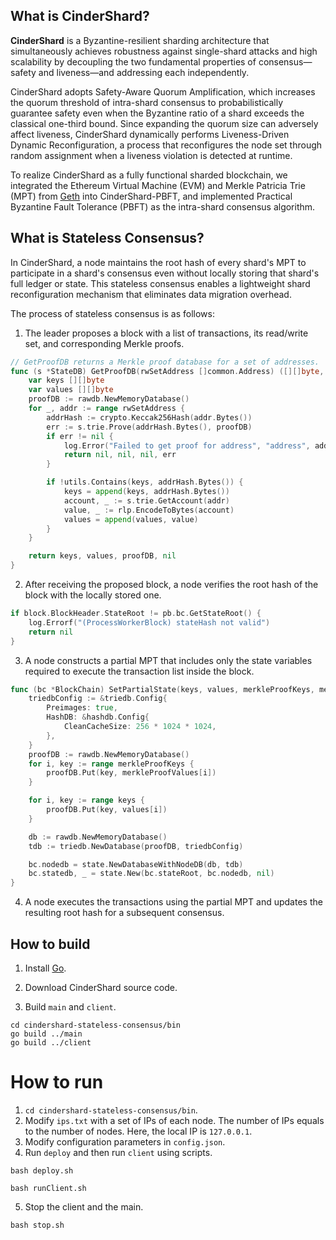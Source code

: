 ## What is CinderShard?

**CinderShard** is a Byzantine-resilient sharding architecture that simultaneously achieves robustness against single-shard attacks and high scalability by decoupling the two fundamental properties of consensus—safety and liveness—and addressing each independently.

CinderShard adopts Safety-Aware Quorum Amplification, which increases the quorum threshold of intra-shard consensus to probabilistically guarantee safety even when the Byzantine ratio of a shard exceeds the classical one-third bound. Since expanding the quorum size can adversely affect liveness, CinderShard dynamically performs Liveness-Driven Dynamic Reconfiguration, a process that reconfigures the node set through random assignment when a liveness violation is detected at runtime.

To realize CinderShard as a fully functional sharded blockchain, we integrated the Ethereum Virtual Machine (EVM) and Merkle Patricia Trie (MPT) from [Geth](https://github.com/ethereum/go-ethereum) into CinderShard-PBFT, and implemented Practical Byzantine Fault Tolerance (PBFT) as the intra-shard consensus algorithm.

## What is Stateless Consensus?
In CinderShard, a node maintains the root hash of every shard's MPT to participate in a shard's consensus even without locally storing that shard's full ledger or state. This stateless consensus enables a lightweight shard reconfiguration mechanism that eliminates data migration overhead.

The process of stateless consensus is as follows:

1. The leader proposes a block with a list of transactions, its read/write set, and corresponding Merkle proofs.
```go
// GetProofDB returns a Merkle proof database for a set of addresses.
func (s *StateDB) GetProofDB(rwSetAddress []common.Address) ([][]byte, [][]byte, ethdb.KeyValueReader, error) {
	var keys [][]byte
	var values [][]byte
	proofDB := rawdb.NewMemoryDatabase()
	for _, addr := range rwSetAddress {
		addrHash := crypto.Keccak256Hash(addr.Bytes())
		err := s.trie.Prove(addrHash.Bytes(), proofDB)
		if err != nil {
			log.Error("Failed to get proof for address", "address", addr, "error", err)
			return nil, nil, nil, err
		}

		if !utils.Contains(keys, addrHash.Bytes()) {
			keys = append(keys, addrHash.Bytes())
			account, _ := s.trie.GetAccount(addr)
			value, _ := rlp.EncodeToBytes(account)
			values = append(values, value)
		}
	}

	return keys, values, proofDB, nil
}
```
2. After receiving the proposed block, a node verifies the root hash of the block with the locally stored one.
```go
if block.BlockHeader.StateRoot != pb.bc.GetStateRoot() {
    log.Errorf("(ProcessWorkerBlock) stateHash not valid")
    return nil
}
```
3. A node constructs a partial MPT that includes only the state variables required to execute the transaction list inside the block.
```go
func (bc *BlockChain) SetPartialState(keys, values, merkleProofKeys, merkleProofValues [][]byte) bool {
	triedbConfig := &triedb.Config{
		Preimages: true,
		HashDB: &hashdb.Config{
			CleanCacheSize: 256 * 1024 * 1024,
		},
	}
	proofDB := rawdb.NewMemoryDatabase()
	for i, key := range merkleProofKeys {
		proofDB.Put(key, merkleProofValues[i])
	}

	for i, key := range keys {
		proofDB.Put(key, values[i])
	}

	db := rawdb.NewMemoryDatabase()
	tdb := triedb.NewDatabase(proofDB, triedbConfig)

	bc.nodedb = state.NewDatabaseWithNodeDB(db, tdb)
	bc.statedb, _ = state.New(bc.stateRoot, bc.nodedb, nil)
}
```
4. A node executes the transactions using the partial MPT and updates the resulting root hash for a subsequent consensus.

## How to build

1. Install [Go](https://golang.org/dl/).

2. Download CinderShard source code.

3. Build `main` and `client`.
```
cd cindershard-stateless-consensus/bin
go build ../main
go build ../client
```

# How to run

1. ```cd cindershard-stateless-consensus/bin```.
2. Modify `ips.txt` with a set of IPs of each node. The number of IPs equals to the number of nodes. Here, the local IP is `127.0.0.1`.
3. Modify configuration parameters in `config.json`.
4. Run `deploy` and then run `client` using scripts.
```
bash deploy.sh
```
```
bash runClient.sh
```
5. Stop the client and the main.
```
bash stop.sh
```
